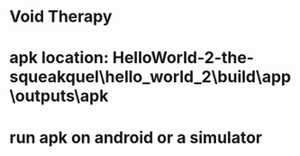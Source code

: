 # Void Therapy

# apk location: HelloWorld-2-the-squeakquel\hello_world_2\build\app\outputs\apk

# run apk on android or a simulator
